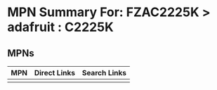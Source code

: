 



# MPN Summary For: FZAC2225K > adafruit : C2225K

## MPNs
  

|MPN|Direct Links|Search Links|
| :--- | :--- | :--- |
||||
